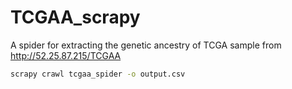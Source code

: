 # TCGAA_scrapy

A spider for extracting the genetic ancestry of TCGA sample from http://52.25.87.215/TCGAA

```sh
scrapy crawl tcgaa_spider -o output.csv
```
